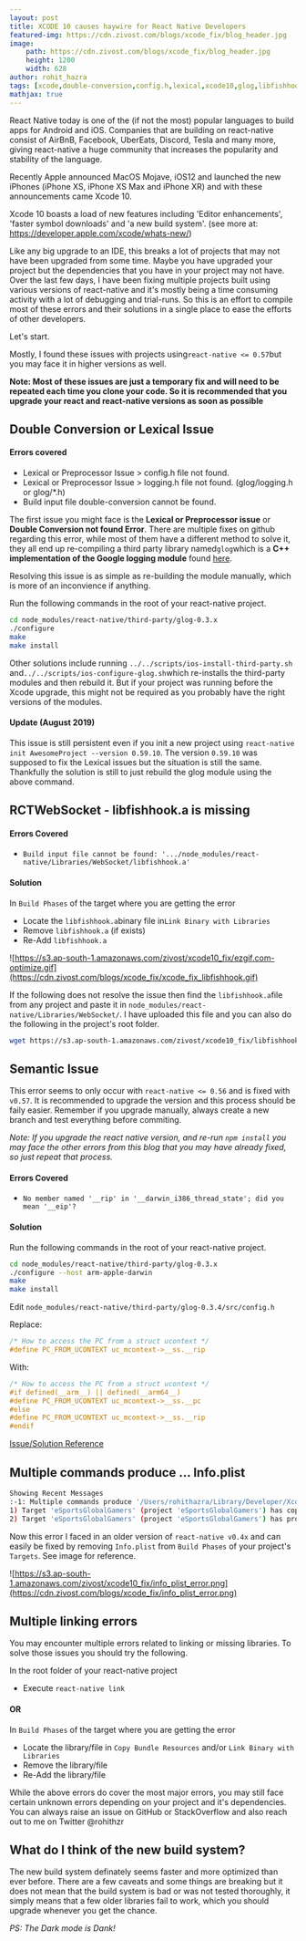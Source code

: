 ```yaml
---
layout: post
title: XCODE 10 causes haywire for React Native Developers
featured-img: https://cdn.zivost.com/blogs/xcode_fix/blog_header.jpg
image: 
    path: https://cdn.zivost.com/blogs/xcode_fix/blog_header.jpg
    height: 1200
    width: 628
author: rohit_hazra
tags: [xcode,double-conversion,config.h,lexical,xcode10,glog,libfishhook.a,react-native]
mathjax: true
---
```


React Native today is one of the (if not the most) popular languages to build apps for Android and iOS. Companies that are building on react-native consist of AirBnB, Facebook, UberEats, Discord, Tesla and many more, giving react-native a huge community that increases the popularity and stability of the language.

Recently Apple announced MacOS Mojave, iOS12 and launched the new iPhones (iPhone XS, iPhone XS Max and iPhone XR) and with these announcements came Xcode 10.

Xcode 10 boasts a load of new features including 'Editor enhancements', 'faster symbol downloads' and 'a new build system'. (see more at: https://developer.apple.com/xcode/whats-new/)

Like any big upgrade to an IDE, this breaks a lot of projects that may not have been upgraded from some time. Maybe you have upgraded your project but the dependencies that you have in your project may not have. Over the last few days, I have been fixing multiple projects built using various versions of react-native and it's mostly being a time consuming activity with a lot of debugging and trial-runs. So this is an effort to compile most of these errors and their solutions in a single place to ease the efforts of other developers.

Let's start.

Mostly, I found these issues with projects using`react-native <= 0.57`but you may face it in higher versions as well.

**Note: Most of these issues are just a temporary fix and will need to be repeated each time you clone your code. So it is recommended that you upgrade your react and react-native versions as soon as possible**

## Double Conversion or Lexical Issue

#### Errors covered

* Lexical or Preprocessor Issue &gt; config.h file not found.
* Lexical or Preprocessor Issue &gt; logging.h file not found. (glog/logging.h or glog/\*.h)
* Build input file double-conversion cannot be found.

The first issue you might face is the **Lexical or Preprocessor issue** or **Double Conversion not found Error**. There are multiple fixes on github regarding this error, while most of them have a different method to solve it, they all end up re-compiling a third party library named`glog`which is a **C++ implementation of the Google logging module** found [here](https://github.com/google/glog).

Resolving this issue is as simple as re-building the module manually, which is more of an inconvience if anything.

Run the following commands in the root of your react-native project.

~~~bash
cd node_modules/react-native/third-party/glog-0.3.x
./configure
make
make install
~~~

Other solutions include running `../../scripts/ios-install-third-party.sh` and`../../scripts/ios-configure-glog.sh`which re-installs the third-party modules and then rebuild it. But if your project was running before the Xcode upgrade, this might not be required as you probably have the right versions of the modules.

#### Update (August 2019)

This issue is still persistent even if you init a new project using `react-native init AwesomeProject --version 0.59.10`. The version `0.59.10` was supposed to fix the Lexical issues but the situation is still the same. Thankfully the solution is still to just rebuild the glog module using the above command.

## RCTWebSocket - libfishhook.a is missing

#### Errors Covered

* `Build input file cannot be found: '.../node_modules/react-native/Libraries/WebSocket/libfishhook.a'`

#### Solution

In `Build Phases` of the target where you are getting the error

* Locate the `libfishhook.a`binary file in`Link Binary with Libraries`
* Remove `libfishhook.a` (if exists)
* Re-Add `libfishhook.a`

![https://s3.ap-south-1.amazonaws.com/zivost/xcode10_fix/ezgif.com-optimize.gif](https://cdn.zivost.com/blogs/xcode_fix/xcode_fix_libfishhook.gif)

If the following does not resolve the issue then find the `libfishhook.a`file from any project and paste it in `node_modules/react-native/Libraries/WebSocket/`. I have uploaded this file and you can also do the following in the project's root folder.

~~~bash
wget https://s3.ap-south-1.amazonaws.com/zivost/xcode10_fix/libfishhook.a -O node_modules/react-native/Libraries/WebSocket/libfishhook.a
~~~

## Semantic Issue

This error seems to only occur with `react-native <= 0.56` and is fixed with `v0.57`. It is recommended to upgrade the version and this process should be faily easier. Remember if you upgrade manually, always create a new branch and test everything before commiting.

*Note: If you upgrade the react native version, and re-run `npm install` you may face the other errors from this blog that you may have already fixed, so just repeat that process.*

#### Errors Covered

* `No member named '__rip' in '__darwin_i386_thread_state'; did you mean '__eip'?`

#### Solution

Run the following commands in the root of your react-native project.

~~~bash
cd node_modules/react-native/third-party/glog-0.3.x
./configure --host arm-apple-darwin
make
make install
~~~

Edit `node_modules/react-native/third-party/glog-0.3.4/src/config.h`

Replace:

~~~objective-c
/* How to access the PC from a struct ucontext */
#define PC_FROM_UCONTEXT uc_mcontext->__ss.__rip
~~~

With:

~~~objective-c
/* How to access the PC from a struct ucontext */
#if defined(__arm__) || defined(__arm64__)
#define PC_FROM_UCONTEXT uc_mcontext->__ss.__pc
#else
#define PC_FROM_UCONTEXT uc_mcontext->__ss.__rip
#endif
~~~

[Issue/Solution Reference](https://github.com/facebook/react-native/issues/19839#issuecomment-422390104)

## Multiple commands produce … Info.plist

~~~bash
Showing Recent Messages
:-1: Multiple commands produce '/Users/rohithazra/Library/Developer/Xcode/DerivedData/eSportsGlobalGamers-gpegqsfkbrlhfkboegxcboihfklf/Build/Products/Debug-iphonesimulator/eSportsGlobalGamers.app/Info.plist':
1) Target 'eSportsGlobalGamers' (project 'eSportsGlobalGamers') has copy command from '/Users/rohithazra/Work/brisik-mobile/ios/eSportsGlobalGamers/Info.plist' to '/Users/rohithazra/Library/Developer/Xcode/DerivedData/eSportsGlobalGamers-gpegqsfkbrlhfkboegxcboihfklf/Build/Products/Debug-iphonesimulator/eSportsGlobalGamers.app/Info.plist'
2) Target 'eSportsGlobalGamers' (project 'eSportsGlobalGamers') has process command with output '/Users/rohithazra/Library/Developer/Xcode/DerivedData/eSportsGlobalGamers-gpegqsfkbrlhfkboegxcboihfklf/Build/Products/Debug-iphonesimulator/eSportsGlobalGamers.app/Info.plist'
~~~

Now this error I faced in an older version of `react-native v0.4x` and can easily be fixed by removing `Info.plist` from `Build Phases` of your project's `Targets`. See image for reference.

![https://s3.ap-south-1.amazonaws.com/zivost/xcode10_fix/info_plist_error.png](https://cdn.zivost.com/blogs/xcode_fix/info_plist_error.png)

## Multiple linking errors

You may encounter multiple errors related to linking or missing libraries. To solve those issues you should try the following.

In the root folder of your react-native project

* Execute `react-native link`

#### OR

In `Build Phases` of the target where you are getting the error

* Locate the library/file in `Copy Bundle Resources` and/or `Link Binary with Libraries`
* Remove the library/file
* Re-Add the library/file

While the above errors do cover the most major errors, you may still face certain unknown errors depending on your project and it's dependencies. You can always raise an issue on GitHub or StackOverflow and also reach out to me on Twitter @rohithzr

## What do I think of the new build system?

The new build system definately seems faster and more optimized than ever before. There are a few caveats and some things are breaking but it does not mean that the build system is bad or was not tested thoroughly, it simply means that a few older libraries fail to work, which you should upgrade whenever you get the chance.

*PS: The Dark mode is Dank\!*